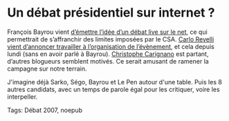 # Un débat présidentiel sur internet ?

François Bayrou vient [d’émettre l’idée d’un débat live sur le net](http://www.memoire-vive.org/archives/001381.php), ce qui permettrait de s’affranchir des limites imposées par le CSA. [Carlo Revelli vient d’annoncer travailler à l’organisation de l’évènement](http://www.agoravox.fr/article.php3?id_article=21843), et cela depuis lundi (sans en avoir parlé à Bayrou). [Christophe Carignano](http://carignano.blog.20minutes.fr/archive/2007/04/03/françois-bayrou-propose-un-débat-sur-internet.html) est partant, d’autres blogueurs semblent motivés. Ce serait amusant de ramener la campagne sur notre terrain.<span id="more-417"></span>

J'imagine déjà Sarko, Ségo, Bayrou et Le Pen autour d'une table. Puis les 8 autres candidats, avec un temps de parole égal pour les critiquer, voire les interpeller.

Tags: Débat 2007, noepub